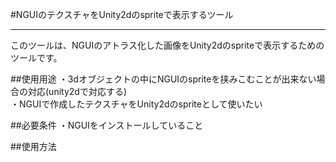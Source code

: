#NGUIのテクスチャをUnity2dのspriteで表示するツール

***
このツールは、NGUIのアトラス化した画像をUnity2dのspriteで表示するための
ツールです。

##使用用途
・3dオブジェクトの中にNGUIのspriteを挟みこむことが出来ない場合の対応(unity2dで対応する)  
・NGUIで作成したテクスチャをUnity2dのspriteとして使いたい  


##必要条件
・NGUIをインストールしていること  

##使用方法
